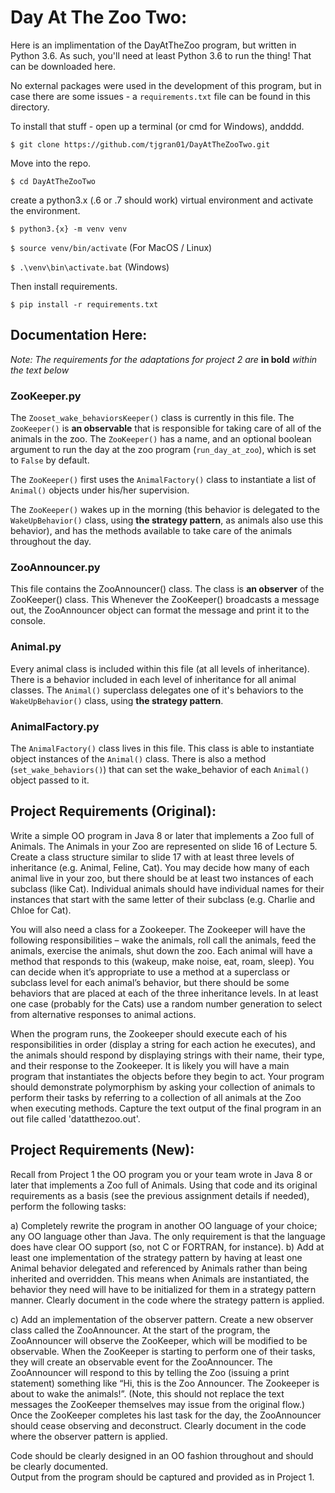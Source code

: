 # Day At The Zoo Two:

Here is an implimentation of the DayAtTheZoo program, but written in Python 3.6.
As such, you'll need at least Python 3.6 to run the thing! That can be downloaded
here.

No external packages were used in the development of this program, but in case
there are some issues - a `requirements.txt` file can be found in this directory.

To install that stuff - open up a terminal (or cmd for Windows), andddd.

`$ git clone https://github.com/tjgran01/DayAtTheZooTwo.git`

Move into the repo.

`$ cd DayAtTheZooTwo`

create a python3.x (.6 or .7 should work) virtual environment and activate the environment.

`$ python3.{x} -m venv venv`

`$ source venv/bin/activate` (For MacOS / Linux)

`$ .\venv\bin\activate.bat` (Windows)

Then install requirements.

`$ pip install -r requirements.txt`


## Documentation Here:

*Note: The requirements for the adaptations for project 2 are* **in bold** *within the text below*

### ZooKeeper.py

The `Zooset_wake_behaviorsKeeper()` class is currently in this file. The `ZooKeeper()` is **an observable** that is responsible for taking care of all of the animals in
the zoo. The `ZooKeeper()` has a name, and an optional boolean argument to run the day at the zoo program (`run_day_at_zoo`), which is set to `False` by default.

 The `ZooKeeper()` first uses the `AnimalFactory()` class to instantiate a list of `Animal()` objects under his/her supervision.

 The `ZooKeeper()` wakes up in the morning (this behavior is delegated to the `WakeUpBehavior()` class, using **the strategy pattern**, as animals also use this behavior), and has the methods available to take care of the animals throughout the day.

### ZooAnnouncer.py

This file contains the ZooAnnouncer() class. The class is **an observer** of the
ZooKeeper() class. This Whenever the ZooKeeper() broadcasts a message out, the ZooAnnouncer object can
format the message and print it to the console.

### Animal.py

Every animal class is included within this file (at all levels of inheritance). There is a behavior included in each level of inheritance for all animal classes. The `Animal()` superclass delegates one of it's behaviors to the `WakeUpBehavior()` class, using **the strategy pattern**.

### AnimalFactory.py

The `AnimalFactory()` class lives in this file. This class is able to instantiate object instances of the `Animal()` class. There is also a method (`set_wake_behaviors()`) that can set the wake_behavior of each `Animal()` object passed to it.


## Project Requirements (Original):

Write a simple OO program in Java 8 or later that implements a Zoo full of Animals.  The Animals in
your Zoo are represented on slide 16 of Lecture 5.  Create a class structure similar to slide 17 with at
least three levels of inheritance (e.g. Animal, Feline, Cat).  You may decide how many of each animal live
in your zoo, but there should be at least two instances of each subclass (like Cat).  Individual animals
should have individual names for their instances that start with the same letter of their subclass (e.g.
Charlie and Chloe for Cat).  

You will also need a class for a Zookeeper.  The Zookeeper will have the following responsibilities – wake
the animals, roll call the animals, feed the animals, exercise the animals, shut down the zoo.  Each
animal will have a method that responds to this (wakeup, make noise, eat, roam, sleep).  You can decide
when it’s appropriate to use a method at a superclass or subclass level for each animal’s behavior, but
there should be some behaviors that are placed at each of the three inheritance levels.  In at least one
case (probably for the Cats) use a random number generation to select from alternative responses to
animal actions.

When the program runs, the Zookeeper should execute each of his responsibilities in order (display a
string for each action he executes), and the animals should respond by displaying strings with their
name, their type, and their response to the Zookeeper.  It is likely you will have a main program that
instantiates the objects before they begin to act.  Your program should demonstrate polymorphism by
asking your collection of animals to perform their tasks by referring to a collection of all animals at the
Zoo when executing methods.  Capture the text output of the final program in an out file called 'datatthezoo.out'.

## Project Requirements (New):

Recall from Project 1 the OO program you or your team wrote in Java 8 or later that implements a Zoo
full of Animals.  Using that code and its original requirements as a basis (see the previous assignment
details if needed), perform the following tasks:

a) Completely rewrite the program in another OO language of your choice; any OO language other than
Java.  The only requirement is that the language does have clear OO support (so, not C or FORTRAN, for
instance).
b) Add at least one implementation of the strategy pattern by having at least one Animal behavior
delegated and referenced by Animals rather than being inherited and overridden.  This means when
Animals are instantiated, the behavior they need will have to be initialized for them in a strategy pattern
manner.  Clearly document in the code where the strategy pattern is applied.

c) Add an implementation of the observer pattern.  Create a new observer class called the
ZooAnnouncer.  At the start of the program, the ZooAnnouncer will observe the ZooKeeper, which will
be modified to be observable.  When the ZooKeeper is starting to perform one of their tasks, they will
create an observable event for the ZooAnnouncer.  The ZooAnnouncer will respond to this by telling the
Zoo (issuing a print statement) something like “Hi, this is the Zoo Announcer.  The Zookeeper is about to
wake the animals!”.  (Note, this should not replace the text messages the ZooKeeper themselves may
issue from the original flow.)  Once the ZooKeeper completes his last task for the day, the ZooAnnouncer
should cease observing and deconstruct.  Clearly document in the code where the observer pattern is
applied.

Code should be clearly designed in an OO fashion throughout and should be clearly documented.  
Output from the program should be captured and provided as in Project 1.
